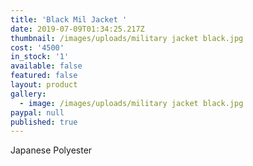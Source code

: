 ```yaml
---
title: 'Black Mil Jacket '
date: 2019-07-09T01:34:25.217Z
thumbnail: /images/uploads/military jacket black.jpg
cost: '4500'
in_stock: '1'
available: false
featured: false
layout: product
gallery:
  - image: /images/uploads/military jacket black.jpg
paypal: null
published: true
---
```

Japanese Polyester
